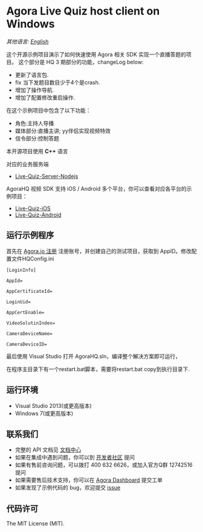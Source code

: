 # Agora Live Quiz host client on Windows

*其他语言: [English](README.md)*

这个开源示例项目演示了如何快速使用 Agora 相关 SDK 实现一个直播答题的项目。
这个部分是 HQ 3 期部分的功能，changeLog below:
- 更新了语言包.
- fix 当下发题目数目少于4个是crash.
- 增加了操作导航.
- 增加了配置修改重启操作.

在这个示例项目中包含了以下功能：
- 角色:主持人导播
- 媒体部分:直播主讲; yy伴侣实现视频特效
- 信令部分:控制答题

本开源项目使用 **C++** 语言

对应的业务服务端

- [Live-Quiz-Server-Nodejs](https://github.com/AgoraIO/HQ/tree/master/AgoraHQ-Server-Nodejs)

AgoraHQ 视频 SDK 支持 iOS / Android 多个平台，你可以查看对应各平台的示例项目：

- [Live-Quiz-iOS](https://github.com/AgoraIO/HQ/tree/Solution-for-TeamUpMode-Http/AgoraHQ-iOS-Swift)
- [Live-Quiz-Android](https://github.com/AgoraIO/HQ/tree/Solution-for-TeamUpMode-Http/AgoraHQ-Android)

## 运行示例程序
首先在 [Agora.io 注册](https://dashboard.agora.io/cn/signup/) 注册账号，并创建自己的测试项目，获取到 AppID。修改配置文件HQConfig.ini

```
[LoginInfo]

AppId=

AppCertificateId=

LoginUid=

AppCertEnable=

VideoSolutinIndex=

CameraDeviceName=

CameraDeviceID=

```

最后使用 Visual Studio 打开 AgoraHQ.sln，编译整个解决方案即可运行，

在程序主目录下有一个restart.bat脚本，需要将restart.bat copy到执行目录下.

## 运行环境
* Visual Studio 2013(或更高版本)
* Windows 7(或更高版本)

## 联系我们

- 完整的 API 文档见 [文档中心](https://docs.agora.io/cn/)
- 如果在集成中遇到问题，你可以到 [开发者社区](https://dev.agora.io/cn/) 提问
- 如果有售前咨询问题，可以拨打 400 632 6626，或加入官方Q群 12742516 提问
- 如果需要售后技术支持，你可以在 [Agora Dashboard](https://dashboard.agora.io) 提交工单
- 如果发现了示例代码的 bug，欢迎提交 [issue](https://github.com/AgoraIO/HQ/issues)

## 代码许可

The MIT License (MIT).
